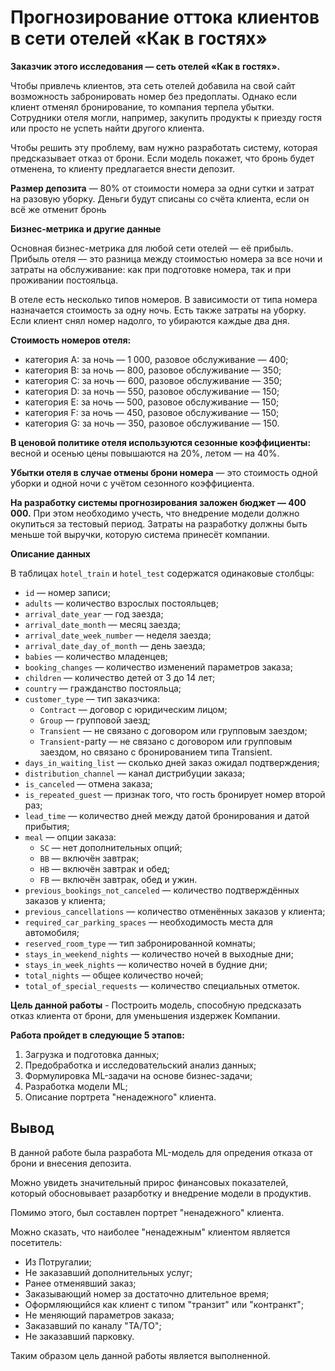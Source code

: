 # Прогнозирование оттока клиентов в сети отелей «Как в гостях»

**Заказчик этого исследования — сеть отелей «Как в гостях».**

Чтобы привлечь клиентов, эта сеть отелей добавила на свой сайт возможность забронировать номер без предоплаты. Однако если клиент отменял бронирование, то компания терпела убытки. Сотрудники отеля могли, например, закупить продукты к приезду гостя или просто не успеть найти другого клиента.

Чтобы решить эту проблему, вам нужно разработать систему, которая предсказывает отказ от брони. Если модель покажет, что бронь будет отменена, то клиенту предлагается внести депозит.

**Размер депозита**  — 80% от стоимости номера за одни сутки и затрат на разовую уборку. Деньги будут списаны со счёта клиента, если он всё же отменит бронь

**Бизнес-метрика и другие данные**

Основная бизнес-метрика для любой сети отелей — её прибыль. Прибыль отеля — это разница между стоимостью номера за все ночи и затраты на обслуживание: как при подготовке номера, так и при проживании постояльца.

В отеле есть несколько типов номеров. В зависимости от типа номера назначается стоимость за одну ночь. Есть также затраты на уборку. Если клиент снял номер надолго, то убираются каждые два дня.

**Стоимость номеров отеля:**

-   категория A: за ночь — 1 000, разовое обслуживание — 400;
-   категория B: за ночь — 800, разовое обслуживание — 350;
-   категория C: за ночь — 600, разовое обслуживание — 350;
-   категория D: за ночь — 550, разовое обслуживание — 150;
-   категория E: за ночь — 500, разовое обслуживание — 150;
-   категория F: за ночь — 450, разовое обслуживание — 150;
-   категория G: за ночь — 350, разовое обслуживание — 150.

**В ценовой политике отеля используются сезонные коэффициенты:**  весной и осенью цены повышаются на 20%, летом — на 40%.

**Убытки отеля в случае отмены брони номера**  — это стоимость одной уборки и одной ночи с учётом сезонного коэффициента.

**На разработку системы прогнозирования заложен бюджет — 400 000.**  При этом необходимо учесть, что внедрение модели должно окупиться за тестовый период. Затраты на разработку должны быть меньше той выручки, которую система принесёт компании.

**Описание данных**

В таблицах  `hotel_train`  и  `hotel_test`  содержатся одинаковые столбцы:

-   `id`  — номер записи;
-   `adults`  — количество взрослых постояльцев;
-   `arrival_date_year`  — год заезда;
-   `arrival_date_month`  — месяц заезда;
-   `arrival_date_week_number`  — неделя заезда;
-   `arrival_date_day_of_month`  — день заезда;
-   `babies`  — количество младенцев;
-   `booking_changes`  — количество изменений параметров заказа;
-   `children`  — количество детей от 3 до 14 лет;
-   `country`  — гражданство постояльца;
-   `customer_type`  — тип заказчика:
    -   `Contract`  — договор с юридическим лицом;
    -   `Group`  — групповой заезд;
    -   `Transient`  — не связано с договором или групповым заездом;
    -   `Transient`-party — не связано с договором или групповым заездом, но связано с бронированием типа Transient.
-   `days_in_waiting_list`  — сколько дней заказ ожидал подтверждения;
-   `distribution_channel`  — канал дистрибуции заказа;
-   `is_canceled`  — отмена заказа;
-   `is_repeated_guest`  — признак того, что гость бронирует номер второй раз;
-   `lead_time`  — количество дней между датой бронирования и датой прибытия;
-   `meal`  — опции заказа:
    -   `SC`  — нет дополнительных опций;
    -   `BB`  — включён завтрак;
    -   `HB`  — включён завтрак и обед;
    -   `FB`  — включён завтрак, обед и ужин.
-   `previous_bookings_not_canceled`  — количество подтверждённых заказов у клиента;
-   `previous_cancellations`  — количество отменённых заказов у клиента;
-   `required_car_parking_spaces`  — необходимость места для автомобиля;
-   `reserved_room_type`  — тип забронированной комнаты;
-   `stays_in_weekend_nights`  — количество ночей в выходные дни;
-   `stays_in_week_nights`  — количество ночей в будние дни;
-   `total_nights`  — общее количество ночей;
-   `total_of_special_requests`  — количество специальных отметок.

**Цель данной работы**  - Построить модель, способную предсказать отказ клиента от брони, для уменьшения издержек Компании.

**Работа пройдет в следующие 5 этапов:**

1.  Загрузка и подготовка данных;
2.  Предобработка и исследовательский анализ данных;
3.  Формулировка ML-задачи на основе бизнес-задачи;
4.  Разработка модели ML;
5.  Описание портрета "ненадежного" клиента.

## Вывод

В данной работе была разработа ML-модель для опредения отказа от брони и внесения депозита.

Можно увидеть значительный прирос финансовых показателей, который обосновывает разарботку и внедрение модели в продуктив.

Помимо этого, был составлен портрет "ненадежного" клиента.

Можно сказать, что наиболее "ненадежным" клиентом является посетитель:

-   Из Потругалии;
-   Не заказавший дополнительных услуг;
-   Ранее отменявший заказ;
-   Заказывающий номер за достаточно длительное время;
-   Оформляющийся как клиент с типом "транзит" или "контранкт";
-   Не меняющий параметров заказа;
-   Заказавший по каналу "TA/TO";
-   Не заказавший парковку.

Таким образом цель данной работы является выполненной.
